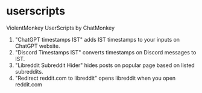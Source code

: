 # userscripts
ViolentMonkey UserScripts by ChatMonkey

1. "ChatGPT timestamps IST" adds IST timestamps to your inputs on ChatGPT website. 
2. "Discord Timestamps IST" converts timestamps on Discord messages to IST.
3. "Libreddit Subreddit Hider" hides posts on popular page based on listed subreddits.
4. "Redirect reddit.com to libreddit" opens libreddit when you open reddit.com
